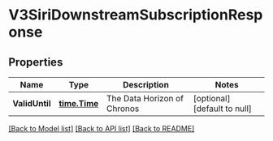 # V3SiriDownstreamSubscriptionResponse

## Properties
Name | Type | Description | Notes
------------ | ------------- | ------------- | -------------
**ValidUntil** | [**time.Time**](time.Time.md) | The Data Horizon of Chronos | [optional] [default to null]

[[Back to Model list]](../README.md#documentation-for-models) [[Back to API list]](../README.md#documentation-for-api-endpoints) [[Back to README]](../README.md)

